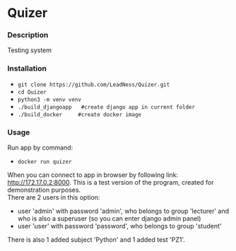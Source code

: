 # Quizer

### Description
Testing system
### Installation
- ```git clone https://github.com/LeadNess/Quizer.git```
- ```cd Quizer```
- ```python3 -m venv venv```
- ```./build_djangoapp   #create django app in current folder```
- ```./build_docker     #create docker image```
### Usage
Run app by command:   
- ```docker run quizer```  
  
When you can connect to app in browser by following link: http://172.17.0.2:8000.
This is a test version of the program, created for demonstration purposes.   
There are 2 users in this option:
- user 'admin' with password 'admin', who belongs to group 'lecturer' and who is also a superuser (so you can enter django admin panel)
- user 'user' with password 'password', who belongs to group 'student'    

There is also 1 added subject 'Python' and 1 added test 'PZ1'.